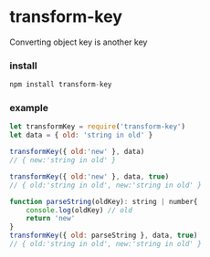 # transform-key

Converting object key is another key

### install
```javascript
npm install transform-key
```

### example
```javascript
let transformKey = require('transform-key')
let data = { old: 'string in old' }

transformKey({ old:'new' }, data)
// { new:'string in old' }

transformKey({ old:'new' }, data, true)
// { old:'string in old', new:'string in old' }

function parseString(oldKey): string | number{
    console.log(oldKey) // old
    return 'new'
}
transformKey({ old: parseString }, data, true)
// { old:'string in old', new:'string in old' }
```


